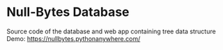 # Null-Bytes Database
Source code of the database and web app containing tree data structure  
Demo: https://nullbytes.pythonanywhere.com/
